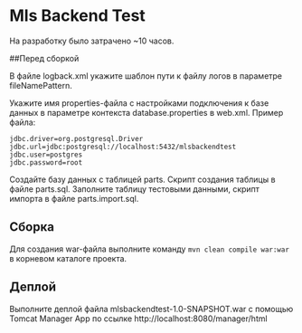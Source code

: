 # Mls Backend Test

На разработку было затрачено ~10 часов.

##Перед сборкой

В файле logback.xml укажите шаблон пути к файлу логов в параметре fileNamePattern.
 
Укажите имя properties-файла с настройками подключения к базе данных
в параметре контекста database.properties в web.xml. Пример файла:
```
jdbc.driver=org.postgresql.Driver
jdbc.url=jdbc:postgresql://localhost:5432/mlsbackendtest
jdbc.user=postgres
jdbc.password=root
```
Создайте базу данных с таблицей parts. Скрипт создания таблицы в файле parts.sql.
Заполните таблицу тестовыми данными, скрипт импорта в файле parts.import.sql.

## Сборка

Для создания war-файла выполните команду 
```mvn clean compile war:war``` в корневом каталоге проекта.

## Деплой

Выполните деплой файла mlsbackendtest-1.0-SNAPSHOT.war
с помощью Tomcat Manager App по ссылке http://localhost:8080/manager/html
